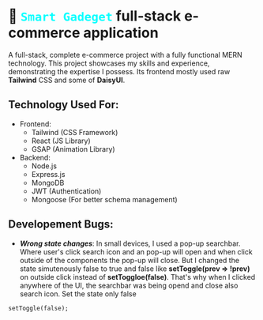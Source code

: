 # 💼 <code style="color: cyan">Smart Gadeget</code> full-stack e-commerce application
  A full-stack, complete e-commerce project with a fully functional MERN  technology. This project showcases my skills and experience, demonstrating the expertise I possess. Its frontend mostly used raw **Tailwind** CSS and some of **DaisyUI**.

## Technology Used For:
- Frontend: 
  - Tailwind (CSS Framework)
  - React (JS Library)
  - GSAP (Animation Library)
- Backend: 
    - Node.js
    - Express.js
    - MongoDB
    - JWT (Authentication)
    - Mongoose (For better schema management)
  
 ## Developement Bugs:
 - ***Wrong state changes***: In small devices, I used a pop-up searchbar. Where user's click search icon and an pop-up will open and when click outside of the components the pop-up will close. But I changed the state simutenously false to true and false like **setToggle(prev => !prev)** on outside click instead of **setToggloe(false)**. That's why when I clicked anywhere of the UI, the searchbar was being opend and close also search icon. Set the state only false     
  ``` 
  setToggle(false);
  ```
 
  

